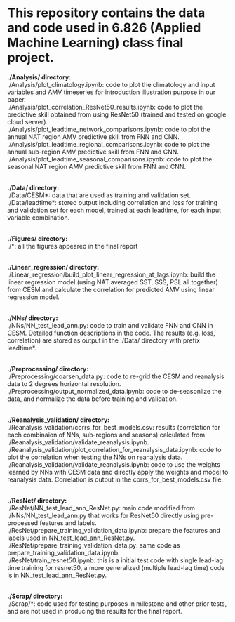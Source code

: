 <h1>This repository contains the data and code used in 6.826 (Applied Machine Learning) class final project. </h1>

<b>./Analysis/ directory:</b>
<br>
./Analysis/plot_climatology.ipynb: code to plot the climatology and input variables and AMV timeseries for introduction illustration purpose in our paper.
<br>
./Analysis/plot_correlation_ResNet50_results.ipynb: code to plot the predictive skill obtained from using ResNet50 (trained and tested on google cloud server).
<br>
./Analysis/plot_leadtime_network_comparisons.ipynb: code to plot the annual NAT region AMV predictive skill from FNN and CNN.
<br>
./Analysis/plot_leadtime_regional_comparisons.ipynb: code to plot the annual sub-region AMV predictive skill from FNN and CNN.
<br>
./Analysis/plot_leadtime_seasonal_comparisons.ipynb: code to plot the seasonal NAT region AMV predictive skill from FNN and CNN.
<br>
<br>


<b>./Data/ directory:</b>
<br>
./Data/CESM*: data that are used as training and validation set.
<br>
./Data/leadtime*: stored output including correlation and loss for training and validation set for each model, trained at each leadtime, for each input variable combination.
<br>
<br>


<b>./Figures/ directory:</b>
<br>
./*: all the figures appeared in the final report
<br>
<br>


<b>./Linear_regression/ directory:</b>
<br>
./Linear_regression/build_plot_linear_regression_at_lags.ipynb: build the linear regression model (using NAT averaged SST, SSS, PSL all together) from CESM and calculate the correlation for predicted AMV using linear regression model.
<br>
<br>


<b>./NNs/ directory:</b>
<br>
./NNs/NN_test_lead_ann.py: code to train and validate FNN and CNN in CESM. Detailed function descriptions in the code. The results (e.g. loss, correlation) are stored as output in the ./Data/ directory with prefix leadtime*.
<br>
<br>


<b>./Preprocessing/ directory: </b>
<br>
./Preprocessing/coarsen_data.py: code to re-grid the CESM and reanalysis data to 2 degrees horizontal resolution.
<br>
./Preprocessing/output_normalized_data.ipynb: code to de-seasonlize the data, and normalize the data before training and validation. 
<br>
<br>


<b>./Reanalysis_validation/ directory:</b>
<br>
./Reanalysis_validation/corrs_for_best_models.csv: results (correlation for each combinaion of NNs, sub-regions and seasons) calculated from ./Reanalysis_validation/validate_reanalysis.ipynb.
<br>
./Reanalysis_validation/plot_correlation_for_reanalysis_data.ipynb: code to plot the correlation when testing the NNs on reanalysis data.
<br>
./Reanalysis_validation/validate_reanalysis.ipynb: code to use the weights learned by NNs with CESM data and directly apply the weights and model to reanalysis data. Correlation is output in the corrs_for_best_models.csv file.
<br>
<br>


<b>./ResNet/ directory:</b>
<br>
./ResNet/NN_test_lead_ann_ResNet.py: main code modified from ./NNs/NN_test_lead_ann.py that works for ResNet50 directly using pre-processed features and labels.
<br>
./ResNet/prepare_training_validation_data.ipynb: prepare the features and labels used in NN_test_lead_ann_ResNet.py.
<br>
./ResNet/prepare_training_validation_data.py: same code as prepare_training_validation_data.ipynb.
<br>
./ResNet/train_resnet50.ipynb: this is a initial test code with single lead-lag time training for resnet50, a more generalized (multiple lead-lag time) code is in NN_test_lead_ann_ResNet.py.
<br>
<br>


<b>./Scrap/ directory:</b>
<br>
./Scrap/*: code used for testing purposes in milestone and other prior tests, and are not used in producing the results for the final report.
<br>
<br>
